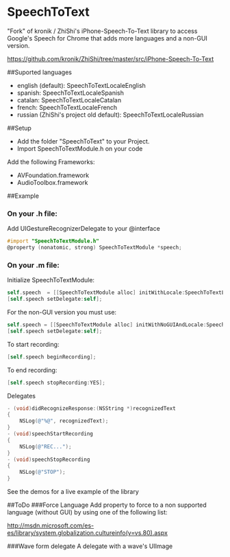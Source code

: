 SpeechToText
============

"Fork" of kronik / ZhiShi's iPhone-Speech-To-Text library to access Google's Speech for Chrome that adds more languages and a non-GUI version.

https://github.com/kronik/ZhiShi/tree/master/src/iPhone-Speech-To-Text 

##Suported languages
* english (default): SpeechToTextLocaleEnglish
* spanish: SpeechToTextLocaleSpanish
* catalan: SpeechToTextLocaleCatalan
* french: SpeechToTextLocaleFrench
* russian (ZhiShi's project old default): SpeechToTextLocaleRussian

##Setup
* Add the folder "SpeechToText" to your Project.
* Import SpeechToTextModule.h on your code

Add the following Frameworks:
* AVFoundation.framework
* AudioToolbox.framework

##Example

### On your .h file:
Add UIGestureRecognizerDelegate to your @interface
```objective-c
#import "SpeechToTextModule.h"
@property (nonatomic, strong) SpeechToTextModule *speech;
```

### On your .m file:
Initialize SpeechToTextModule:
```objective-c
self.speech  = [[SpeechToTextModule alloc] initWithLocale:SpeechToTextLocaleSpanish];
[self.speech setDelegate:self];
```

For the non-GUI version you must use:
```objective-c
self.speech = [[SpeechToTextModule alloc] initWithNoGUIAndLocale:SpeechToTextLocaleSpanish];
[self.speech setDelegate:self];
```

To start recording:
```objective-c
[self.speech beginRecording];
```

To end recording:
```objective-c
[self.speech stopRecording:YES];
```

Delegates
```objective-c
- (void)didRecognizeResponse:(NSString *)recognizedText
{
    NSLog(@"%@", recognizedText);
}
- (void)speechStartRecording
{
    NSLog(@"REC...");
}
- (void)speechStopRecording
{
    NSLog(@"STOP");
}
```

See the demos for a live example of the library

##ToDo
###Force Language
Add property to force to a non supported language (without GUI) by using one of the following list:

http://msdn.microsoft.com/es-es/library/system.globalization.cultureinfo(v=vs.80).aspx


###Wave form delegate
A delegate with a wave's UIImage